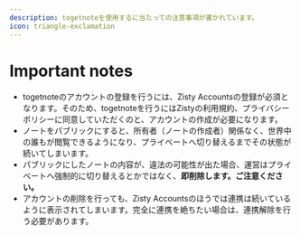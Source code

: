 ```yaml
---
description: togetnoteを使用するに当たっての注意事項が書かれています。
icon: triangle-exclamation
---
```


# Important notes

* togetnoteのアカウントの登録を行うには、Zisty Accountsの登録が必須となります。そのため、togetnoteを行うにはZistyの利用規約、プライバシーポリシーに同意していただくのと、アカウントの作成が必要になります。
* ノートをパブリックにすると、所有者（ノートの作成者）関係なく、世界中の誰もが閲覧できるようになり、プライベートへ切り替えるまでその状態が続いてしまいます。
* パブリックにしたノートの内容が、違法の可能性が出た場合、運営はプライベートへ強制的に切り替えるとかではなく、**即削除します。ご注意ください。**
* アカウントの削除を行っても、Zisty Accountsのほうでは連携は続いているように表示されてしまいます。完全に連携を絶ちたい場合は、連携解除を行う必要があります。
